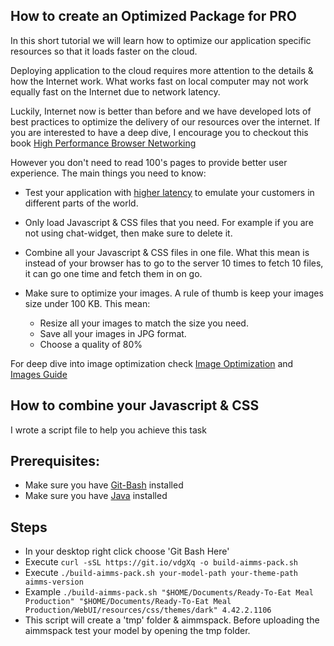 ## How to create an Optimized Package for PRO

In this short tutorial we will learn how to optimize our application specific resources so that it loads faster on the cloud.

Deploying application to the cloud requires more attention to the details & how the Internet work. What works fast on local computer may not work equally fast on the Internet due to network latency.

Luckily, Internet now is better than before and we have developed lots of best practices to optimize the delivery of our resources over the internet. If you are interested to have a deep dive, I encourage you to checkout this book [High Performance Browser Networking](https://hpbn.co)

However you don't need to read 100's pages to provide better user experience. The main things you need to know:

- Test your application with [higher latency](https://developers.google.com/web/tools/chrome-devtools/network-performance/network-conditions#emulate_network_connectivity) to emulate your customers in different parts of the world.

- Only load Javascript & CSS files that you need. For example if you are not using chat-widget, then make sure to delete it.

- Combine all your Javascript & CSS files in one file. What this mean is instead of your browser has to go to the server 10 times to fetch 10 files, it can go one time and fetch them in on go.

- Make sure to optimize your images. A rule of thumb is keep your images size under 100 KB. This mean:
  - Resize all your images to match the size you need.
  - Save all your images in JPG format.
  - Choose a quality of 80%

For deep dive into image optimization check
[Image Optimization](https://developers.google.com/web/fundamentals/performance/optimizing-content-efficiency/image-optimization) and
[Images Guide](https://images.guide)


## How to combine your Javascript & CSS
I wrote a script file to help you achieve this task

## Prerequisites:
- Make sure you have [Git-Bash](https://git-scm.com/downloads) installed
- Make sure you have [Java](https://java.com/en/download) installed

## Steps
- In your desktop right click choose 'Git Bash Here'
- Execute `curl -sSL https://git.io/vdgXq -o build-aimms-pack.sh`
- Execute `./build-aimms-pack.sh your-model-path your-theme-path aimms-version`
- Example `./build-aimms-pack.sh "$HOME/Documents/Ready-To-Eat Meal Production" "$HOME/Documents/Ready-To-Eat Meal Production/WebUI/resources/css/themes/dark" 4.42.2.1106`
- This script will create a 'tmp' folder & aimmspack. Before uploading the aimmspack test your model by opening the tmp folder.
